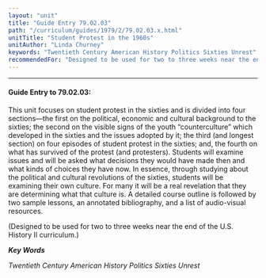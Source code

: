 ```yaml
---
layout: "unit"
title: "Guide Entry 79.02.03"
path: "/curriculum/guides/1979/2/79.02.03.x.html"
unitTitle: "Student Protest in the 1960s"
unitAuthor: "Linda Churney"
keywords: "Twentieth Century American History Politics Sixties Unrest"
recommendedFor: "Designed to be used for two to three weeks near the end of the U.S. History II curriculum."
---
```

<body>
<hr/>
<h4>
Guide Entry to 79.02.03:
</h4>
This unit focuses on student protest in the sixties and is divided into four sections—the first on the political, economic and cultural background to the sixties; the second on the visible signs of the youth “counterculture” which developed in the sixties and the issues adopted by it; the third (and longest section) on four episodes of student protest in the sixties; and, the fourth on what has survived of the protest (and protesters).  Students will examine issues and will be asked what decisions they would have made then and what kinds of choices they have now.  In essence, through studying about the political and cultural revolutions of the sixties, students will be examining their own culture.  For many it will be a real revelation that they are determining what that culture is.  A detailed course outline is followed by two sample lessons, an annotated bibliography, and a list of audio-visual resources.
<p>
(Designed to be used for two to three weeks near the end of the U.S. History II curriculum.)
</p>
<p>
<b>
<i>
Key Words
</i>
</b>
<br/>
</p>
<p>
<i>
Twentieth Century American History Politics Sixties Unrest
</i>
</p>
</body>